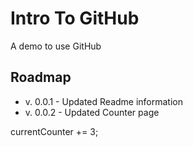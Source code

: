 # Intro To GitHub
A demo to use GitHub

## Roadmap
* v. 0.0.1 - Updated Readme information
* v. 0.0.2 - Updated Counter page

currentCounter += 3;